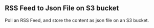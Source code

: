 ## RSS Feed to Json File on S3 bucket

Poll an RSS Feed, and store the content as json file on an S3 bucket.

